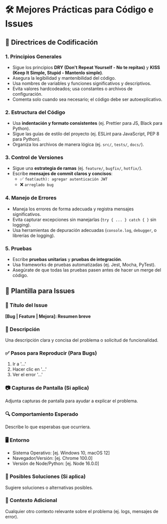# 🛠️ Mejores Prácticas para Código e Issues

## 📌 Directrices de Codificación

### 1. Principios Generales
- Sigue los principios **DRY (Don't Repeat Yourself - No te repitas)** y **KISS (Keep It Simple, Stupid - Mantenlo simple)**.
- Asegura la legibilidad y mantenibilidad del código.
- Usa nombres de variables y funciones significativos y descriptivos.
- Evita valores hardcodeados; usa constantes o archivos de configuración.
- Comenta solo cuando sea necesario; el código debe ser autoexplicativo.

### 2. Estructura del Código
- Usa **indentación y formato consistentes** (ej. Prettier para JS, Black para Python).
- Sigue las guías de estilo del proyecto (ej. ESLint para JavaScript, PEP 8 para Python).
- Organiza los archivos de manera lógica (ej. `src/`, `tests/`, `docs/`).

### 3. Control de Versiones
- Sigue una **estrategia de ramas** (ej. `feature/`, `bugfix/`, `hotfix/`).
- Escribe **mensajes de commit claros y concisos**:
  - ✅ `feat(auth): agregar autenticación JWT`
  - ❌ `arreglado bug`

### 4. Manejo de Errores
- Maneja los errores de forma adecuada y registra mensajes significativos.
- Evita capturar excepciones sin manejarlas (`try { ... } catch { }` sin logging).
- Usa herramientas de depuración adecuadas (`console.log`, `debugger`, o librerías de logging).

### 5. Pruebas
- Escribe **pruebas unitarias** y **pruebas de integración**.
- Usa frameworks de pruebas automatizadas (ej. Jest, Mocha, PyTest).
- Asegúrate de que todas las pruebas pasen antes de hacer un merge del código.

## 📝 Plantilla para Issues

### 📌 Título del Issue
**[Bug | Feature | Mejora]: Resumen breve**

### 📝 Descripción
Una descripción clara y concisa del problema o solicitud de funcionalidad.

### ✅ Pasos para Reproducir (Para Bugs)
1. Ir a '...'
2. Hacer clic en '...'
3. Ver el error '...'

### 📷 Capturas de Pantalla (Si aplica)
Adjunta capturas de pantalla para ayudar a explicar el problema.

### 🔍 Comportamiento Esperado
Describe lo que esperabas que ocurriera.

### 🖥️ Entorno
- Sistema Operativo: [ej. Windows 10, macOS 12]
- Navegador/Versión: [ej. Chrome 100.0]
- Versión de Node/Python: [ej. Node 16.0.0]

### 🚀 Posibles Soluciones (Si aplica)
Sugiere soluciones o alternativas posibles.

### 📌 Contexto Adicional
Cualquier otro contexto relevante sobre el problema (ej. logs, mensajes de error).
